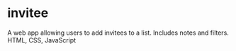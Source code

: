 # invitee
A web app allowing users to add invitees to a list. Includes notes and filters. HTML, CSS, JavaScript

